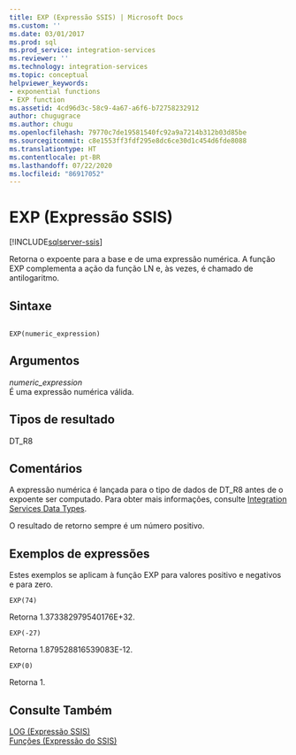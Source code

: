 ```yaml
---
title: EXP (Expressão SSIS) | Microsoft Docs
ms.custom: ''
ms.date: 03/01/2017
ms.prod: sql
ms.prod_service: integration-services
ms.reviewer: ''
ms.technology: integration-services
ms.topic: conceptual
helpviewer_keywords:
- exponential functions
- EXP function
ms.assetid: 4cd96d3c-58c9-4a67-a6f6-b72758232912
author: chugugrace
ms.author: chugu
ms.openlocfilehash: 79770c7de19581540fc92a9a7214b312b03d85be
ms.sourcegitcommit: c8e1553ff3fdf295e8dc6ce30d1c454d6fde8088
ms.translationtype: HT
ms.contentlocale: pt-BR
ms.lasthandoff: 07/22/2020
ms.locfileid: "86917052"
---
```

# <a name="exp-ssis-expression"></a>EXP (Expressão SSIS)

[!INCLUDE[sqlserver-ssis](../../includes/applies-to-version/sqlserver-ssis.md)]


  Retorna o expoente para a base e de uma expressão numérica. A função EXP complementa a ação da função LN e, às vezes, é chamado de antilogaritmo.  
  
## <a name="syntax"></a>Sintaxe  
  
```  
  
EXP(numeric_expression)  
```  
  
## <a name="arguments"></a>Argumentos  
 *numeric_expression*  
 É uma expressão numérica válida.  
  
## <a name="result-types"></a>Tipos de resultado  
 DT_R8  
  
## <a name="remarks"></a>Comentários  
 A expressão numérica é lançada para o tipo de dados de DT_R8 antes de o expoente ser computado. Para obter mais informações, consulte [Integration Services Data Types](../../integration-services/data-flow/integration-services-data-types.md).  
  
 O resultado de retorno sempre é um número positivo.  
  
## <a name="expression-examples"></a>Exemplos de expressões  
 Estes exemplos se aplicam à função EXP para valores positivo e negativos e para zero.  
  
```  
EXP(74)  
```  
  
 Retorna 1.373382979540176E+32.  
  
```  
EXP(-27)  
```  
  
 Retorna 1.879528816539083E-12.  
  
```  
EXP(0)  
```  
  
 Retorna 1.  
  
## <a name="see-also"></a>Consulte Também  
 [LOG &#40;Expressão SSIS&#41;](../../integration-services/expressions/log-ssis-expression.md)   
 [Funções &#40;Expressão do SSIS&#41;](../../integration-services/expressions/functions-ssis-expression.md)  
  
  
